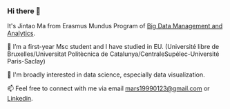 ### Hi there 👋

<!--
**woshimajintao/woshimajintao** is a ✨ _special_ ✨ repository because its `README.md` (this file) appears on your GitHub profile.

Here are some ideas to get you started:

- 🔭 I’m currently working on ...
- 🌱 I’m currently learning ...
- 👯 I’m looking to collaborate on ...
- 🤔 I’m looking for help with ...
- 💬 Ask me about ...
- 📫 How to reach me: ...
- 😄 Pronouns: ...
- ⚡ Fun fact: ...
-->

It's Jintao Ma from Erasmus Mundus Program of [Big Data Management and Analytics](https://bdma.ulb.ac.be/).

🔭 I’m a first-year Msc student and I have studied in EU.
  (Université libre de Bruxelles/Universitat Politècnica de Catalunya/CentraleSupélec-Université Paris-Saclay)

💌 I'm broadly interested in data science, especially data visualization.

📫 Feel free to connect with me via email mars19990123@gmail.com or [Linkedin](https://www.linkedin.com/in/jintao-m-758b26158).
